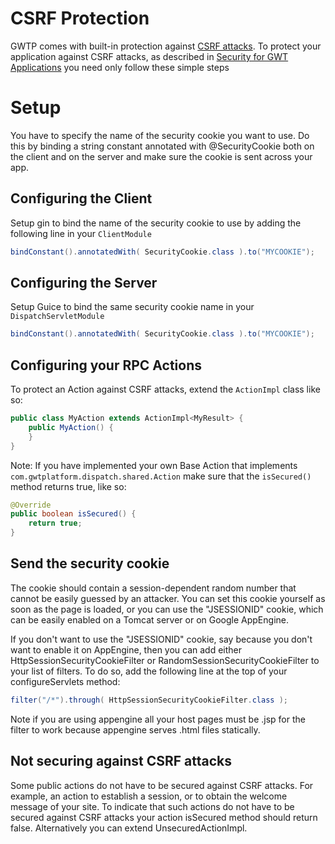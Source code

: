 # CSRF Protection
GWTP comes with built-in protection against [CSRF attacks](http://goo.gl/TJFBw). To protect your application against CSRF attacks, as described in [Security for GWT Applications](http://www.gwtproject.org/articles/security_for_gwt_applications.html) you need only follow these simple steps

# Setup
You have to specify the name of the security cookie you want to use. Do this by binding a string constant annotated with @SecurityCookie both on the client and on the server and make sure the cookie is sent across your app.

## Configuring the Client
Setup gin to bind the name of the security cookie to use by adding the following line in your `ClientModule`

```java
bindConstant().annotatedWith( SecurityCookie.class ).to("MYCOOKIE");
```

## Configuring the Server
Setup Guice to bind the same security cookie name in your `DispatchServletModule`

```java
bindConstant().annotatedWith( SecurityCookie.class ).to("MYCOOKIE");
```
## Configuring your RPC Actions
To protect an Action against CSRF attacks, extend the `ActionImpl` class like so:

```java
public class MyAction extends ActionImpl<MyResult> {
    public MyAction() {
    }
}
```

Note: If you have implemented your own Base Action that implements `com.gwtplatform.dispatch.shared.Action` make sure that the `isSecured()` method returns true, like so:

```java
@Override
public boolean isSecured() {
    return true;
}
```
## Send the security cookie
The cookie should contain a session-dependent random number that cannot be easily guessed by an attacker. You can set this cookie yourself as soon as the page is loaded, or you can use the "JSESSIONID" cookie, which can be easily enabled on a Tomcat server or on Google AppEngine.

If you don't want to use the "JSESSIONID" cookie, say because you don't want to enable it on AppEngine, then you can add either HttpSessionSecurityCookieFilter or RandomSessionSecurityCookieFilter to your list of filters. To do so, add the following line at the top of your configureServlets method:

```java
filter("/*").through( HttpSessionSecurityCookieFilter.class );
```

Note if you are using appengine all your host pages must be .jsp for the filter to work because appengine serves .html files statically.

## Not securing against CSRF attacks
Some public actions do not have to be secured against CSRF attacks. For example, an action to establish a session, or to obtain the welcome message of your site. To indicate that such actions do not have to be secured against CSRF attacks your action isSecured method should return false. Alternatively you can extend UnsecuredActionImpl.
